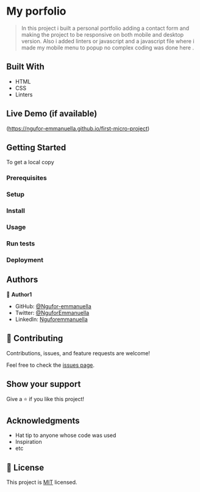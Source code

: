 # My porfolio
> In this project i built a personal portfolio adding a contact form and making the project to
be responsive on both mobile and desktop version. Also i added linters or javascript and a javascript file 
where i made my mobile menu to popup no complex coding was done here .
## Built With

- HTML
- CSS
- Linters

## Live Demo (if available)
(https://ngufor-emmanuella.github.io/first-micro-project)

## Getting Started
To get a local copy

### Prerequisites

### Setup

### Install

### Usage

### Run tests

### Deployment


## Authors

👤 **Author1**

- GitHub: [@Ngufor-emmanuella](https://github.com/Ngufor-emmanuella)
- Twitter: [@NguforEmmanuella](https://twitter.com/NguforEmmanuella)
- LinkedIn: [Nguforemmanuella](https://linkedin.com/in/Nguforemmanuella)


## 🤝 Contributing

Contributions, issues, and feature requests are welcome!

Feel free to check the [issues page](../../issues/).

## Show your support

Give a ⭐️ if you like this project!

## Acknowledgments

- Hat tip to anyone whose code was used
- Inspiration
- etc

## 📝 License

This project is [MIT](./MIT.md) licensed.